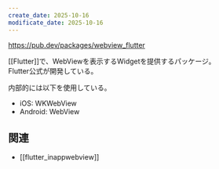 ```yaml
---
create_date: 2025-10-16
modificate_date: 2025-10-16
---
```

<https://pub.dev/packages/webview_flutter>

[[Flutter]]で、WebViewを表示するWidgetを提供するパッケージ。  
Flutter公式が開発している。

内部的には以下を使用している。
* iOS: WKWebView
* Android: WebView

## 関連
* [[flutter_inappwebview]]